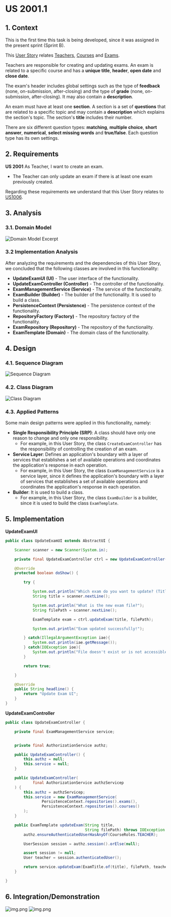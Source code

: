 # US 2001.1

## 1. Context

This is the first time this task is being developed, since it was assigned in the present sprint (Sprint B).

This [User Story](../../Glossary.md)  relates [Teachers](../../Glossary.md), [Courses](../../Glossary.md) and [Exams](../../Glossary.md).

Teachers are responsible for creating and updating exams. An exam is related to a specific course and has a **unique title**, **header**, **open date** and **close date**.

The exam's header includes global settings such as the type of **feedback** (none, on-submission, after-closing) and the type of **grade** (none, on-submission, after-closing). It may also contain a **description**.

An exam must have at least one **section**. A section is a set of **questions** that are related to a specific topic and may contain a **description** which explains the section's topic. The section's **title** includes their number.

There are six different question types: **matching**, **multiple choice**, **short answer**, **numerical**, **select missing words** and **true/false**. Each question type has its own settings.

## 2. Requirements

**US 2001** As Teacher, I want to create an exam.

- The Teacher can only update an exam if there is at least one exam previously created.

Regarding these requirements we understand that this User Story relates to [US1006](../US_1006/readme.md).

## 3. Analysis

### 3.1. Domain Model

![Domain Model Excerpt](Analysis/DomainModelExcerpt.svg)

### 3.2 Implementation Analysis

After analyzing the requirements and the dependencies of this User Story, we concluded that the following classes are involved in this functionality:

- **UpdateExamUI (UI)** - The user interface of the functionality.
- **UpdateExamController (Controller)** - The controller of the functionality.
- **ExamManagementService (Service)** - The service of the functionality.
- **ExamBuilder (Builder)** - The builder of the functionality. It is used to build a class.
- **PersistenceContext (Persistence)** - The persistence context of the functionality.
- **RepositoryFactory (Factory)** - The repository factory of the functionality.
- **ExamRepository (Repository)** - The repository of the functionality.
- **ExamTemplate (Domain)** - The domain class of the functionality.

## 4. Design

### 4.1. Sequence Diagram

![Sequence Diagram](SD/UpdateExam-SD.svg "Update Exam - Sequence Diagram")

### 4.2. Class Diagram

![Class Diagram](CD/UpdateExam-CD.svg "Update Exam - Class Diagram")

### 4.3. Applied Patterns

Some main design patterns were applied in this functionality, namely:
- **Single Responsibility Principle (SRP)**: A class should have only one reason to change and only one responsibility.
    - For example, in this User Story, the class `CreateExamController` has the responsibility of controlling the creation of an exam.
- **Service Layer**: Defines an application's boundary with a layer of services that establishes a set of available operations and coordinates the application's response in each operation.
  - For example, in this User Story, the class `ExamManagementService` is a service layer, since it defines the application's boundary with a layer of services that establishes a set of available operations and coordinates the application's response in each operation.
- **Builder**: It is used to build a class.
  - For example, in this User Story, the class `ExamBuilder` is a builder, since it is used to build the class `ExamTemplate`.

## 5. Implementation

**UpdateExamUI**

```java
public class UpdateExamUI extends AbstractUI {

    Scanner scanner = new Scanner(System.in);

    private final UpdateExamController ctrl = new UpdateExamController(AuthzRegistry.authorizationService());

    @Override
    protected boolean doShow() {

        try {

            System.out.println("Which exam do you want to update? (Title)");
            String title = scanner.nextLine();

            System.out.println("What is the new exam file?");
            String filePath = scanner.nextLine();

            ExamTemplate exam = ctrl.updateExam(title, filePath);

            System.out.println("Exam updated successfully!");

        } catch(IllegalArgumentException iae){
            System.out.println(iae.getMessage());
        } catch(IOException ioe){
            System.out.println("File doesn't exist or is not accessible.\nTry again.");
        }

        return true;

    }

    @Override
    public String headline() {
        return "Update Exam UI";
    }
}
```

**UpdateExamController**

```java
public class UpdateExamController {

    private final ExamManagementService service;


    private final AuthorizationService authz;

    public UpdateExamController() {
        this.authz = null;
        this.service = null;
    }

    public UpdateExamController(
            final AuthorizationService authzServicep
    ) {
        this.authz = authzServicep;
        this.service = new ExamManagementService(
                PersistenceContext.repositories().exams(),
                PersistenceContext.repositories().courses()
        );
    }

    public ExamTemplate updateExam(String title,
                                   String filePath) throws IOException  {
        authz.ensureAuthenticatedUserHasAnyOf(CourseRoles.TEACHER);

        UserSession session = authz.session().orElse(null);

        assert session != null;
        User teacher = session.authenticatedUser();

        return service.updateExam(ExamTitle.of(title), filePath, teacher);
    }

}
```
## 6. Integration/Demonstration

![img.png](UpdateExamUI.png)
![img.png](DatabaseUpdate.png)


